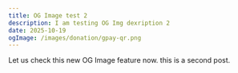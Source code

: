 ```yaml
---
title: OG Image test 2
description: I am testing OG Img dexription 2
date: 2025-10-19
ogImage: /images/donation/gpay-qr.png
---
```


Let us check this new OG Image feature now. this is a second post.